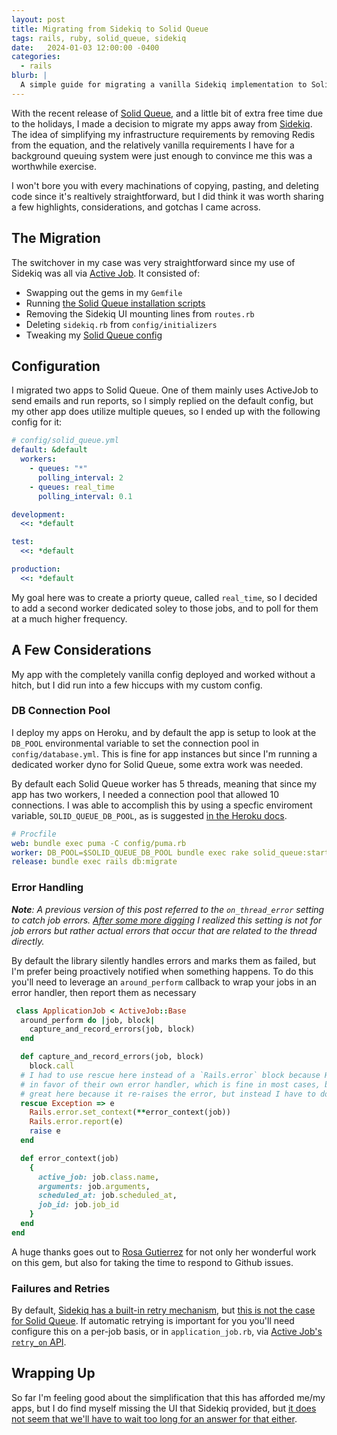 ```yaml
---
layout: post
title: Migrating from Sidekiq to Solid Queue
tags: rails, ruby, solid_queue, sidekiq
date:   2024-01-03 12:00:00 -0400
categories:
  - rails
blurb: |
  A simple guide for migrating a vanilla Sidekiq implementation to Solid Queue
---
```


With the recent release of [Solid Queue](https://github.com/basecamp/solid_queue), and a little bit
of extra free time due to the holidays, I made a decision to migrate my apps away from
[Sidekiq](https://github.com/sidekiq/sidekiq). The idea of simplifying my infrastructure requirements
by removing Redis from the equation, and the relatively vanilla requirements I have for a background
queuing system were just enough to convince me this was a worthwhile exercise.

I won't bore you with every machinations of copying, pasting, and deleting code since it's realtively
straightforward, but I did think it was worth sharing a few highlights, considerations, and
gotchas I came across.

## The Migration

The switchover in my case was very straightforward since my use of Sidekiq was all via
[Active Job](https://guides.rubyonrails.org/active_job_basics.html). It consisted of:

- Swapping out the gems in my `Gemfile`
- Running [the Solid Queue installation scripts](https://github.com/basecamp/solid_queue#installation-and-usage)
- Removing the Sidekiq UI mounting lines from `routes.rb`
- Deleting `sidekiq.rb` from `config/initializers`
- Tweaking my [Solid Queue config](https://github.com/basecamp/solid_queue#configuration)

## Configuration
I migrated two apps to Solid Queue. One of them mainly uses ActiveJob to send emails and run reports,
so I simply replied on the default config, but my other app does utilize multiple queues, so I
ended up with the following config for it:

```yml
# config/solid_queue.yml
default: &default
  workers:
    - queues: "*"
      polling_interval: 2
    - queues: real_time
      polling_interval: 0.1

development:
  <<: *default

test:
  <<: *default

production:
  <<: *default
```

My goal here was to create a priorty queue, called `real_time`, so I decided to add a second worker
dedicated soley to those jobs, and to poll for them at a much higher frequency.

## A Few Considerations
My app with the completely vanilla config deployed and worked without a hitch, but I did run into a
few hiccups with my custom config.

### DB Connection Pool
I deploy my apps on Heroku, and by default the app is setup to look at the `DB_POOL` environmental
variable to set the connection pool in `config/database.yml`. This is fine for app instances but
since I'm running a dedicated worker dyno for Solid Queue, some extra work was needed.

By default each Solid Queue worker has 5 threads, meaning that since my app has two workers, I
needed a connection pool that allowed 10 connections. I was able to accomplish this by using a specfic
enviroment variable, `SOLID_QUEUE_DB_POOL`, as is suggested [in the Heroku docs](https://devcenter.heroku.com/articles/concurrency-and-database-connections#background-workers).

```yml
# Procfile
web: bundle exec puma -C config/puma.rb
worker: DB_POOL=$SOLID_QUEUE_DB_POOL bundle exec rake solid_queue:start
release: bundle exec rails db:migrate
```

### Error Handling

_**Note**: A previous version of this post referred to the `on_thread_error` setting to catch job errors. [After some more
digging](https://github.com/basecamp/solid_queue/issues/120#issuecomment-1894413948) I realized this
setting is not for job errors but rather actual errors that occur that are related to the thread directly._

By default the library silently handles errors and marks them as failed, but I'm prefer being proactively
notified when something happens. To do this you'll need to leverage an `around_perform` callback to wrap
your jobs in an error handler, then report them as necessary

```ruby
 class ApplicationJob < ActiveJob::Base
  around_perform do |job, block|
    capture_and_record_errors(job, block)
  end

  def capture_and_record_errors(job, block)
    block.call
  # I had to use rescue here instead of a `Rails.error` block because Honeybadger ignores the `Rails.error.report` call
  # in favor of their own error handler, which is fine in most cases, but unfortunately doesn't work here. Report would be
  # great here because it re-raises the error, but instead I have to do that manually
  rescue Exception => e
    Rails.error.set_context(**error_context(job))
    Rails.error.report(e)
    raise e
  end

  def error_context(job)
    {
      active_job: job.class.name,
      arguments: job.arguments,
      scheduled_at: job.scheduled_at,
      job_id: job.job_id
    }
  end
end
```

A huge thanks goes out to [Rosa Gutierrez](https://github.com/rosa) for not only her wonderful work on this gem, but also for
taking the time to respond to Github issues.

### Failures and Retries
By default, [Sidekiq has a built-in retry mechanism](https://github.com/sidekiq/sidekiq/wiki/Error-Handling),
but [this is not the case for Solid Queue](https://github.com/basecamp/solid_queue#failed-jobs-and-retries).
If automatic retrying is important for you you'll need configure this on a per-job basis, or in
`application_job.rb`, via [Active Job's `retry_on` API](https://edgeguides.rubyonrails.org/active_job_basics.html#retrying-or-discarding-failed-jobs).

## Wrapping Up
So far I'm feeling good about the simplification that this has afforded me/my apps, but I do find myself
missing the UI that Sidekiq provided, but [it does not seem that we'll have to wait too long for an
answer for that either](https://github.com/basecamp/solid_queue/issues/70).

